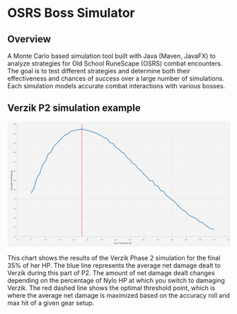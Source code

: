 # OSRS Boss Simulator

## Overview

A Monte Carlo based simulation tool built with Java (Maven, JavaFX) to analyze strategies for Old School RuneScape (OSRS) combat encounters. The goal is to test different strategies and determine both their effectiveness and chances of success over a large number of simulations. Each simulation models accurate combat interactions with various bosses.

## Verzik P2 simulation example

![Verzik P2 chart](images/verzik_p2_chart.png)

This chart shows the results of the Verzik Phase 2 simulation for the final 35% of her HP. The blue line represents the average net damage dealt to Verzik during this part of P2. The amount of net damage dealt changes depending on the percentage of Nylo HP at which you switch to damaging Verzik. The red dashed line shows the optimal threshold point, which is where the average net damage is maximized based on the accuracy roll and max hit of a given gear setup.
